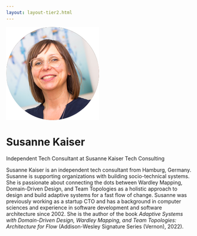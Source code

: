 ```yaml
---
layout: layout-tier2.html
---
```

<div class="container section featured-speaker">
    <div class="row">
      <div class="col-xs-12 col-sm-2 img-container">
        <img class="speaker-page-img" src="../img/speakers/Susanne-Kaiser-ON.png" />
      </div>
      <div class="col-xs-12 col-sm-10 copy-container">
        <h1 class="speaker-header">Susanne Kaiser</h1>
        <p><span class="speaker-subtitle">Independent Tech Consultant at Susanne Kaiser Tech Consulting</span></p>
        <p>Susanne Kaiser is an independent tech consultant from Hamburg, Germany. Susanne is supporting organizations with building socio-technical systems. She is passionate about connecting the dots between Wardley Mapping, Domain-Driven Design, and Team Topologies as a holistic approach to design and build adaptive systems for a fast flow of change. Susanne was previously working as a startup CTO and has a background in computer sciences and experience in software development and software architecture since 2002. She is the author of the book <em>Adaptive Systems with Domain-Driven Design, Wardley Mapping, and Team Topologies: Architecture for Flow</em> (Addison-Wesley Signature Series (Vernon), 2022).</p>
      </div>
    </div>
  </div>  